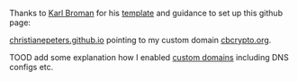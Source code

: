 Thanks to [Karl Broman](https://kbroman.org/about.html) for his
[template](https://kbroman.org/simple_site/pages/independent_site)
and guidance to set up this github page:

[christianepeters.github.io](https://christianepeters.github.io/) pointing to my custom domain [cbcrypto.org](https://cbcrypto.org).


TOOD add some explanation how I enabled [custom domains](https://docs.github.com/en/pages/configuring-a-custom-domain-for-your-github-pages-site) including DNS configs etc.
